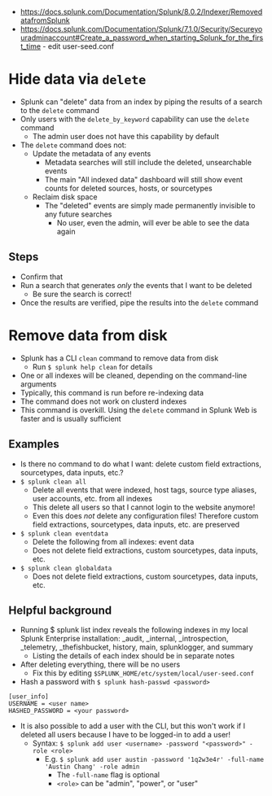 - https://docs.splunk.com/Documentation/Splunk/8.0.2/Indexer/RemovedatafromSplunk
- https://docs.splunk.com/Documentation/Splunk/7.1.0/Security/Secureyouradminaccount#Create_a_password_when_starting_Splunk_for_the_first_time - edit user-seed.conf
# Hide data via `delete`
- Splunk can "delete" data from an index by piping the results of a search to the `delete` command
- Only users with the `delete_by_keyword` capability can use the `delete` command
  - The admin user does not have this capability by default
- The `delete` command does not:
  - Update the metadata of any events
    - Metadata searches will still include the deleted, unsearchable events
    - The main "All indexed data" dashboard will still show event counts for deleted sources, hosts, or sourcetypes
  - Reclaim disk space
    - The "deleted" events are simply made permanently invisible to any future searches
      - No user, even the admin, will ever be able to see the data again
## Steps
- Confirm that 
- Run a search that generates *only* the events that I want to be deleted
  - Be sure the search is correct!
- Once the results are verified, pipe the results into the `delete` command
# Remove data from disk
- Splunk has a CLI `clean` command to remove data from disk
  - Run `$ splunk help clean` for details
- One or all indexes will be cleaned, depending on the command-line arguments
- Typically, this command is run before re-indexing data
- The command does not work on clusterd indexes
- This command is overkill. Using the `delete` command in Splunk Web is faster and is usually sufficient
## Examples
- Is there no command to do what I want: delete custom field extractions, sourcetypes, data inputs, etc.?
- `$ splunk clean all`
  - Delete all events that were indexed, host tags, source type aliases, user accounts, etc. from all indexes
  - This delete all users so that I cannot login to the website anymore!
  - Even this does *not* delete any configuration files! Therefore custom field extractions, sourcetypes, data inputs, etc. are preserved
- `$ splunk clean eventdata`
  - Delete the following from all indexes: event data
  - Does not delete field extractions, custom sourcetypes, data inputs, etc.
- `$ splunk clean globaldata`
  - Does not delete field extractions, custom sourcetypes, data inputs, etc.
## Helpful background
- Running $ splunk list index reveals the following indexes in my local Splunk Enterprise installation: _audit, _internal, _introspection,
  _telemetry, _thefishbucket, history, main, splunklogger, and summary
  - Listing the details of each index should be in separate notes
- After deleting everything, there will be no users
  - Fix this by editing `$SPLUNK_HOME/etc/system/local/user-seed.conf`
- Hash a password with `$ splunk hash-passwd <password>`
```
[user_info]
USERNAME = <user name>
HASHED_PASSWORD = <your password>
```
- It is also possible to add a user with the CLI, but this won't work if I deleted all users because I have to be logged-in to add a user! 
  - Syntax: `$ splunk add user <username> -password "<password>" -role <role>`
    - E.g. `$ splunk add user austin -password '1q2w3e4r' -full-name 'Austin Chang' -role admin`
      - The `-full-name` flag is optional
      - `<role>` can be "admin", "power", or "user"